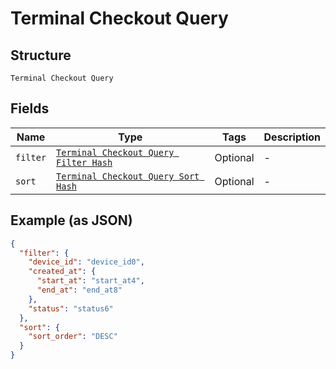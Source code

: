 
# Terminal Checkout Query

## Structure

`Terminal Checkout Query`

## Fields

| Name | Type | Tags | Description |
|  --- | --- | --- | --- |
| `filter` | [`Terminal Checkout Query Filter Hash`](../../doc/models/terminal-checkout-query-filter.md) | Optional | - |
| `sort` | [`Terminal Checkout Query Sort Hash`](../../doc/models/terminal-checkout-query-sort.md) | Optional | - |

## Example (as JSON)

```json
{
  "filter": {
    "device_id": "device_id0",
    "created_at": {
      "start_at": "start_at4",
      "end_at": "end_at8"
    },
    "status": "status6"
  },
  "sort": {
    "sort_order": "DESC"
  }
}
```

